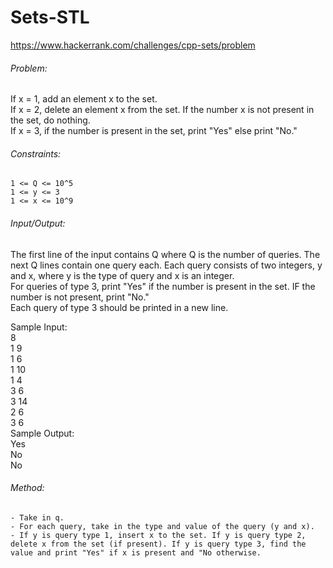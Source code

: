 # Sets-STL
https://www.hackerrank.com/challenges/cpp-sets/problem  
      
###### Problem:  
If x = 1, add an element x to the set.  
If x = 2, delete an element x from the set. If the number x is not present in the set, do nothing.  
If x = 3, if the number is present in the set, print "Yes" else print "No."  
  
###### Constraints:  
	1 <= Q <= 10^5  
	1 <= y <= 3  
	1 <= x <= 10^9  
 
###### Input/Output:  
The first line of the input contains Q where Q is the number of queries. The next Q lines contain one query each. Each query consists of two integers, y and x, where y is the type of query and x is an integer.  
For queries of type 3, print "Yes" if the number is present in the set. IF the number is not present, print "No."  
Each query of type 3 should be printed in a new line.  
  
Sample Input:  
	8  
	1 9  
	1 6  
	1 10  
	1 4  
	3 6  
	3 14  
	2 6  
	3 6  
Sample Output:  
	Yes  
	No  
	No  
    
###### Method:  
	- Take in q.  
	- For each query, take in the type and value of the query (y and x).  
	- If y is query type 1, insert x to the set. If y is query type 2, delete x from the set (if present). If y is query type 3, find the value and print "Yes" if x is present and "No otherwise.  